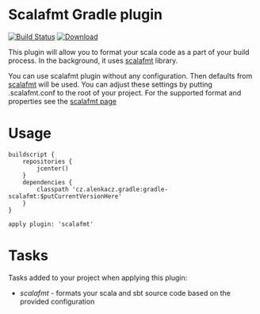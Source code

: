 # Scalafmt Gradle plugin

[![Build Status](https://travis-ci.org/alenkacz/gradle-scalafmt.svg)](https://travis-ci.org/alenkacz/gradle-scalafmt) [ ![Download](https://api.bintray.com/packages/alenkacz/maven/gradle-scalafmt/images/download.svg) ](https://bintray.com/alenkacz/maven/gradle-scalafmt/_latestVersion)

This plugin will allow you to format your scala code as a part of your build process. In the background, it uses [scalafmt](https://github.com/olafurpg/scalafmt) library.

You can use scalafmt plugin without any configuration. Then defaults from [scalafmt](https://olafurpg.github.io/scalafmt/) will be used. You can adjust these settings by putting .scalafmt.conf to the root of your project. For the supported format and properties see the [scalafmt page](https://olafurpg.github.io/scalafmt/)

Usage
====================

	buildscript {
		repositories {
			jcenter()
		}
		dependencies {
			classpath 'cz.alenkacz.gradle:gradle-scalafmt:$putCurrentVersionHere'
		}
	}

	apply plugin: 'scalafmt'
	
Tasks
====================
Tasks added to your project when applying this plugin:

- *scalafmt* - formats your scala and sbt source code based on the provided configuration
